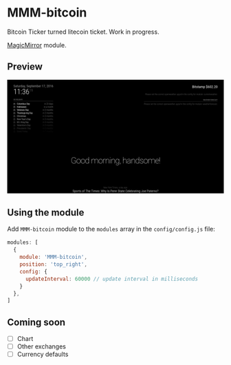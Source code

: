 # MMM-bitcoin

Bitcoin Ticker turned litecoin ticket. Work in progress.

 <a href="https://github.com/MichMich/MagicMirror">MagicMirror</a> module.

## Preview
![preview](preview.png)

## Using the module
Add `MMM-bitcoin` module to the `modules` array in the `config/config.js` file:
````javascript
modules: [
  {
    module: 'MMM-bitcoin',
    position: 'top_right',
    config: {
      updateInterval: 60000 // update interval in milliseconds
    }
  },
]
````

## Coming soon
- [ ] Chart
- [ ] Other exchanges
- [ ] Currency defaults
